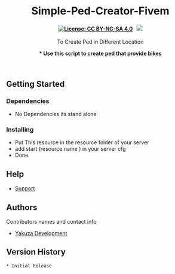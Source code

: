<p align="center">
	<h1 align="center">
		Simple-Ped-Creator-Fivem
	</h1>
	<h4 align="center">
        <a href="https://creativecommons.org/licenses/by-nc-sa/4.0/"><img src="https://img.shields.io/badge/License-CC%20BY--NC--SA%204.0-lightgrey.svg" alt="License: CC BY-NC-SA 4.0"></img></a>
        &nbsp;
		<a href="https://discord.gg/2Zfk6d6vHy"><img src="https://discordapp.com/api/guilds/891608460167364648/widget.png?style=shield"></img></a>
	</h4>
	<p align="center">
		To Create Ped in Different Location
	</p>
    <p align="center">
		<b>
* Use this script to create ped that provide bikes   
		</b> 
	</p>
</p>

<br/>

## Getting Started

### Dependencies

* No Dependencies its stand alone

### Installing

* Put This resource in the resource folder of your server
* add start (resource name ) in your server cfg
* Done 

## Help

* [Support](https://discord.gg/Vykg5uC7VG)

## Authors

Contributors names and contact info

* [Yakuza Development](https://discord.gg/Vykg5uC7VG)

## Version History

    * Initial Release

